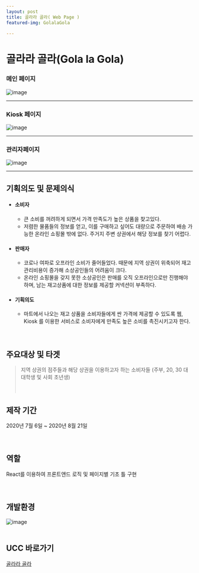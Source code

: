 ```yaml
---
layout: post
title: 골라라 골라( Web Page )
featured-img: GolalaGola

---
```


# 골라라 골라(Gola la Gola)

<h3>메인 페이지</h3>

![image](https://user-images.githubusercontent.com/44697835/91257328-8f1e4580-e7a4-11ea-9a65-e29e1165e824.png)





*****



<h3>Kiosk 페이지</h3>

![image](https://user-images.githubusercontent.com/44697835/91258521-811df400-e7a7-11ea-8885-8eaad798dc76.png)



*****



### 관리자페이지

![image](https://user-images.githubusercontent.com/44697835/91259081-bc6cf280-e7a8-11ea-8e12-26877daa9caf.png)



*****





## 기획의도 및 문제의식

- #### 소비자

  - 큰 소비를 꺼려하게 되면서 가격 만족도가 높은 상품을 찾고있다.
  - 저렴한 물품들의 정보를 얻고, 이를 구매하고 싶어도 대량으로 주문하여 배송 가능한 온라인 쇼핑몰 밖에 없다. 주거지 주변 상권에서 해당 정보를 찾기 어렵다.   

- #### 판매자

  - 코로나 여파로 오프라인 소비가 줄어들었다. 때문에 지역 상권이 위축되어 재고관리비용이 증가해 소상공인들의 어려움이 크다.
  - 온라인 쇼핑몰을 갖지 못한 소상공인은 판매를 오직 오프라인으로만 진행해야 하며, 남는 재고상품에 대한 정보를 제공할 커넥션이 부족하다.  

- #### 기획의도

  - 마트에서 나오는 재고 상품을 소비자들에게 싼 가격에 제공할 수 있도록 웹, Kiosk 를 이용한 서비스로 소비자에게 만족도 높은 소비를 촉진시키고자 한다.  
    <br />
    <br />

## 주요대상 및 타겟

> 지역 상권의 점주들과 해당 상권을 이용하고자 하는 소비자들 (주부, 20, 30 대 대학생 및 사회 초년생)  
> <br />
> <br />


## 제작 기간

2020년 7월 6일 ~ 2020년 8월 21일   
<br />
<br />

## 역할

React를 이용하여 프론트앤드 로직 및 페이지별 기초 틀 구현  
<br />
<br />

## 개발환경

![image](https://user-images.githubusercontent.com/44697835/91255493-dbb35200-e79f-11ea-9180-a6dd1d5011bc.png)
<br />
<br />

## UCC 바로가기

[골라라 골라](https://youtu.be/yYATWom7qzY)
